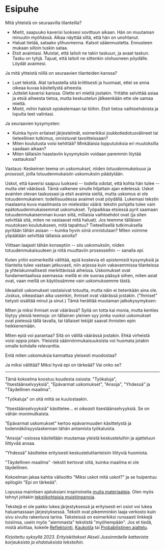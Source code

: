 # Esipuhe

Mitä yhteistä on seuraavilla tilanteilla?

- Mietit, saapuuko kaverisi luoksesi sovittuun aikaan. Hän on muutaman minuutin myöhässä. Alkaa näyttää siltä, että hän on unohtanut.
- Haluat tietää, sataako ylihuomenna. Katsot sääennustetta. Ennusteen mukaan silloin tuskin sataa.
- Etsit avaimiasi. Muistat, että laitoit ne takin taskuun, ja avaat taskun. Tasku on tyhjä. Tajuat, että laitoit ne sittenkin olohuoneen pöydälle. Löydät avaimesi.

Ja mitä yhteistä niillä on seuraavien tilanteiden kanssa?

- Luet tekstiä. Alat tarkastella sitä kriittisesti ja huomaat, ettei se anna oikeaa kuvaa käsitellystä aiheesta.
- Juttelet kaverisi kanssa. Olette eri mieltä jostakin. Yritätte selvittää asiaa ja etsiä aiheesta tietoa, mutta keskustelun jälkeenkään ette ole samaa mieltä.
- Mietit, mihin hakisit opiskelemaan tai töihin. Etsit tietoa vaihtoehdoista ja lopulta teet valintasi.

Ja seuraavien kysymysten:

- Kuinka hyvin erilaiset järjestelmät, esimerkiksi joukkotiedotusvälineet tai tieteellinen tutkimus, onnistuvat tavoitteissaan?
- Miten koulutusta voisi kehittää? Minkälaisia lopputuloksia eri muutoksilla saadaan aikaan?
- Miten tällaisiin haastaviin kysymyksiin voidaan paremmin löytää vastauksia?

Vastaus: Keskeinen teema on *uskomukset*, niiden *totuudenmukaisuus* ja *prosessit*, joilla totuudenmukaisiin uskomuksiin päädytään.

Uskot, että kaverisi saapuu luoksesi -- todella odotat, että kohta hän tulee -- mutta olet väärässä. Tämä valkenee sinulle hiljattain ajan edetessä. Uskot avainten olevan taskussasi ja etsit avaimia sieltä, mutta uskomus ei ole totuudenmukainen: todellisuudessa avaimet ovat pöydällä. Lukemasi tekstin maalaama kuva maailmasta on mielestäsi väärä: tekstin pohjalta tulee vain epätotuudenmukaisemmat uskomukset. Työpaikkaa etsiessä pyrit saamaan totuudenmukaisemman kuvan siitä, millaisia vaihtoehdot ovat (ja siten selvittää sitä, miten ne vastaavat mitä haluat). Jos teemme tälläisen muutoksen koulutukseen, mitä tapahtuu? Tieteellisellä tutkimuksella pyritään tähän asiaan -- kuinka hyvin siinä onnistutaan? Miten voimme ylipäätään selvittää tällaisia asioita?

Viittaan laajasti tähän konseptiin -- siis uskomuksiin, niiden totuudenmukaisuuteen ja niitä muuttaviin prosesseihin -- sanalla *epi*.

Kuten yritin esimerkeillä välittää, epiä koskevia eli *epistemisiä* kysymyksiä ja tilanteita tulee vastaan jatkuvasti, niin arjessa kuin vakavammissa tilanteissa ja yhteiskunnallisesti merkittävissä aiheissa. Uskomukset ovat fundamentaalissa asemassa: meillä ei ole suoraa pääsyä siihen, miten asiat ovat, vaan meillä on käytössämme vain uskomuksemme tästä.

Ideaalisti uskomukset vastaisivat totuutta, mutta näin ei tietenkään aina ole. Joskus, oikeastaan aika useinkin, ihmiset ovat väärässä jostakin. ("Ihmiset" tietysti sisältää minut ja sinut.) Tämä herättää muutaman jatkokysymyksen:

Miten ja miksi ihmiset ovat väärässä? Syitä on totta kai monia, mutta kenties löytyy yleisiä teemoja: on tällainen yleinen syy jonka vuoksi uskomukset ovat pielessä tällä tavalla, tai tällaiset tekijät saavat ihmisten epin heikkenemään.

Miten epiä voi parantaa? Sitä on välillä väärässä jostakin. Ehkä virheistä voisi oppia jotain. Yleisistä säännönmukaisuuksista voi huomata jotakin omalle kohdalle relevanttia.

Entä miten uskomuksia kannattaa yleisesti muodostaa?

Ja miksi välittää? Miksi hyvä epi on tärkeää? Vai onko se?

---

Tämä kokoelma koostuu kuudesta osiosta: "Työkaluja", "Itsestäänselvyyksiä", "Epävarmat uskomukset", "Ansoja", "Yhdessä" ja "Täydellinen maailma".

"Työkaluja" on sitä miltä se kuulostaakin.

"Itsestäänselvyyksiä" käsittelee... ei *oikeasti* itsestäänselvyyksiä. Se on vähän monimutkaista.

"Epävarmat uskomukset" kertoo epävarmuuden käsittelystä ja todennäköisyyslaskennan tähän antamista työkaluista.

"Ansoja"-osiossa käsitellään muutamaa yleistä keskusteluihin ja ajatteluun liittyvää ansaa.

"Yhdessä" käsittelee erityisesti keskustelutilanteisiin liittyviä huomiota.

"Täydellinen maailma" -tekstit kertovat siitä, kuinka maailma ei ole täydellinen.

Kokoelman jakaa kahtia välisoitto "Miksi uskot mitä uskot?" ja se huipentuu epilogiin "Epi on tärkeää".

Lopussa mainitsen ajatuksiani inspiroineita [muita materiaaleja](/epi/kirjallisuutta). Olen myös tehnyt joitakin [tekstikohtaisia muistiinpanoja](/epi/muistiinpanoja).

Tekstejä ei ole pakko lukea järjestyksessä ja erityisesti eri osiot voi lukea haluamassaan järjestyksessä. Tekstit ovat pikemminkin laaja verkosto kuin sivu sivulta rakentuva tarina. Teksteissä on esimerkiksi runsaasti linkkejä toisiinsa, usein myös "aiemmasta" tekstistä "myöhempään". Jos et tiedä, mistä aloittaa, kokeile [Reflektointi](/epi/reflektointi), [Kaukotila](/epi/kaukotila) tai [Probabilistinen ajattelu](/epi/probabilistinen_ajattelu).

*Kirjoitettu syksyllä 2023. Erityiskiitokset Akseli Jussinmäelle kattavista korjauksista ja ehdotuksista teksteihin.*
